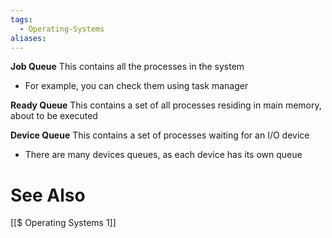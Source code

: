 ```yaml
---
tags:
  - Operating-Systems
aliases:
---
```

**Job Queue**
This contains all the processes in the system
- For example, you can check them using task manager

**Ready Queue**
This contains a set of all processes residing in main memory, about to be executed

**Device Queue**
This contains a set of processes waiting for an I/O device
- There are many devices queues, as each device has its own queue
# See Also
[[$ Operating Systems 1]]
